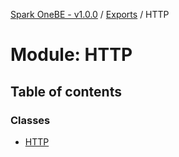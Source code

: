 [Spark OneBE - v1.0.0](../README.md) / [Exports](../modules.md) / HTTP

# Module: HTTP

## Table of contents

### Classes

- [HTTP](../classes/HTTP.HTTP-1.md)

